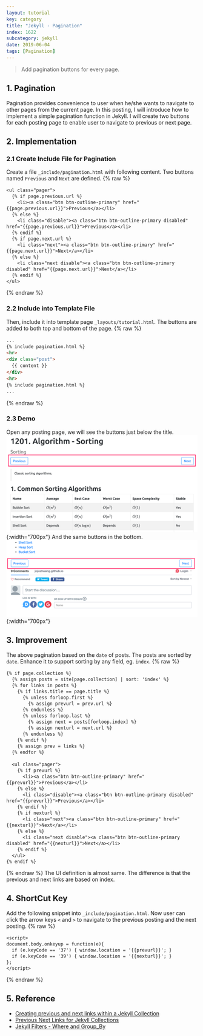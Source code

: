 ```yaml
---
layout: tutorial
key: category
title: "Jekyll - Pagination"
index: 1622
subcategory: jekyll
date: 2019-06-04
tags: [Pagination]
---
```


> Add pagination buttons for every page.

## 1. Pagination
Pagination provides convenience to user when he/she wants to navigate to other pages from the current page. In this posting, I will introduce how to implement a simple pagination function in Jekyll. I will create two buttons for each posting page to enable user to navigate to previous or next page.
## 2. Implementation
### 2.1 Create Include File for Pagination
Create a file `_include/pagination.html` with following content. Two buttons named `Previous` and `Next` are defined.
{% raw %}
```raw
<ul class="pager">
  {% if page.previous.url %}
    <li><a class="btn btn-outline-primary" href="{{page.previous.url}}">Previous</a></li>
  {% else %}
    <li class="disable"><a class="btn btn-outline-primary disabled" href="{{page.previous.url}}">Previous</a></li>
  {% endif %}
  {% if page.next.url %}
    <li class="next"><a class="btn btn-outline-primary" href="{{page.next.url}}">Next</a></li>
  {% else %}
    <li class="next disable"><a class="btn btn-outline-primary disabled" href="{{page.next.url}}">Next</a></li>
  {% endif %}
</ul>
```
{% endraw %}
### 2.2 Include into Template File
Then, include it into template page `_layouts/tutorial.html`. The buttons are added to both top and bottom of the page.
{% raw %}
```html
...
{% include pagination.html %}
<hr>
<div class="post">
  {{ content }}
</div>
<hr>
{% include pagination.html %}
...
```
{% endraw %}
### 2.3 Demo
Open any posting page, we will see the buttons just below the title.
![image](/assets/images/jekyll/1622/button-top.png){:width="700px"}
And the same buttons in the bottom.
![image](/assets/images/jekyll/1622/button-bottom.png){:width="700px"}

## 3. Improvement
The above pagination based on the `date` of posts. The posts are sorted by `date`. Enhance it to support sorting by any field, eg. `index`.
{% raw %}
```raw
{% if page.collection %}
  {% assign posts = site[page.collection] | sort: 'index' %}
  {% for links in posts %}
    {% if links.title == page.title %}
      {% unless forloop.first %}
        {% assign prevurl = prev.url %}
      {% endunless %}
      {% unless forloop.last %}
        {% assign next = posts[forloop.index] %}
        {% assign nexturl = next.url %}
      {% endunless %}
    {% endif %}
    {% assign prev = links %}
  {% endfor %}

  <ul class="pager">
    {% if prevurl %}
      <li><a class="btn btn-outline-primary" href="{{prevurl}}">Previous</a></li>
    {% else %}
      <li class="disable"><a class="btn btn-outline-primary disabled" href="{{prevurl}}">Previous</a></li>
    {% endif %}
    {% if nexturl %}
      <li class="next"><a class="btn btn-outline-primary" href="{{nexturl}}">Next</a></li>
    {% else %}
      <li class="next disable"><a class="btn btn-outline-primary disabled" href="{{nexturl}}">Next</a></li>
    {% endif %}
  </ul>
{% endif %}
```
{% endraw %}
The UI definition is almost same. The difference is that the previous and next links are based on index.

## 4. ShortCut Key
Add the following snippet into `_include/pagination.html`. Now user can click the arrow keys `<` and `>` to navigate to the previous posting and the next posting.
{% raw %}
```raw
<script>
document.body.onkeyup = function(e){
  if (e.keyCode == '37') { window.location = '{{prevurl}}'; }
  if (e.keyCode == '39') { window.location = '{{nexturl}}'; }
};
</script>
```
{% endraw %}

## 5. Reference
* [Creating previous and next links within a Jekyll Collection](http://stories.upthebuzzard.com/jekyll_notes/2017-02-19-prev-and-next-within-a-jekyll-collection.html)
* [Previous Next Links for Jekyll Collections](https://gist.github.com/budparr/3e637e575471401d01ec)
* [Jekyll Filters - Where and Group_By](https://blog.webjeda.com/jekyll-filters/)
